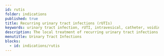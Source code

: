 ```yaml
---
id: rutis
folder: indications
published: true
title: Recurring urinary tract infections (rUTIs)
keywords: urinary tract infection, rUTI, intravesical, catheter, voiding, bacterial
description: The local treatment of recurring urinary tract infections is performed with a catheter, but it can cause complications and be the source of infections, too. The UroDapter® can overcome these issues.
menutitle: Urinary Tract Infections
blocks:
  - id: indications/rutis
---
```

